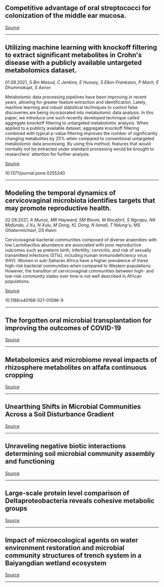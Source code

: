 ## Competitive advantage of oral streptococci for colonization of the middle ear mucosa. 

[Source](https://www.biorxiv.org/content/10.1101/2021.07.28.454259v1.abstract?%3Fcollection=)

---

## Utilizing machine learning with knockoff filtering to extract significant metabolites in Crohn's disease with a publicly available untargeted metabolomics dataset.
 01.08.2021, _S Bin Masud, C Jenkins, E Hussey, S Elkin-Frankston, P Mach, E Dhummakupt, S Aeron_


Metabolomic data processing pipelines have been improving in recent years, allowing for greater feature extraction and identification. Lately, machine learning and robust statistical techniques to control false discoveries are being incorporated into metabolomic data analysis. In this paper, we introduce one such recently developed technique called aggregate knockoff filtering to untargeted metabolomic analysis. When applied to a publicly available dataset, aggregate knockoff filtering combined with typical p-value filtering improves the number of significantly changing metabolites by 25% when compared to conventional untargeted metabolomic data processing. By using this method, features that would normally not be extracted under standard processing would be brought to researchers' attention for further analysis.

[Source](https://journals.plos.org/plosone/article?id=10.1371/journal.pone.0255240)

10.1371/journal.pone.0255240

---

## Modeling the temporal dynamics of cervicovaginal microbiota identifies targets that may promote reproductive health.
 02.08.2021, _A Munoz, MR Hayward, SM Bloom, M Rocafort, S Ngcapu, NA Mafunda, J Xu, N Xulu, M Dong, KL Dong, N Ismail, T Ndung'u, MS Ghebermichael, DS Kwon_


Cervicovaginal bacterial communities composed of diverse anaerobes with low Lactobacillus abundance are associated with poor reproductive outcomes such as preterm birth, infertility, cervicitis, and risk of sexually transmitted infections (STIs), including human immunodeficiency virus (HIV). Women in sub-Saharan Africa have a higher prevalence of these high-risk bacterial communities when compared to Western populations. However, the transition of cervicovaginal communities between high- and low-risk community states over time is not well described in African populations.

[Source](https://microbiomejournal.biomedcentral.com/articles/10.1186/s40168-021-01096-9)

10.1186/s40168-021-01096-9

---

## The forgotten oral microbial transplantation for improving the outcomes of COVID-19

[Source](https://www.sciencedirect.com/science/article/pii/S2052297521000871)

---

## Metabolomics and microbiome reveal impacts of rhizosphere metabolites on alfafa continuous cropping

[Source](http://www.biorxiv.org/cgi/content/abstract/2021.07.25.453728v1??collection)

---

## Unearthing Shifts in Microbial Communities Across a Soil Disturbance Gradient

[Source](https://www.biorxiv.org/content/10.1101/2021.07.28.454095v1.abstract?%3Fcollection=)

---

## Unraveling negative biotic interactions determining soil microbial community assembly and functioning

[Source](https://www.nature.com/articles/s41396-021-01076-9)

---

## Large-scale protein level comparison of Deltaproteobacteria reveals cohesive metabolic groups

[Source](https://www.nature.com/articles/s41396-021-01057-y)

---

## Impact of microecological agents on water environment restoration and microbial community structures of trench system in a Baiyangdian wetland ecosystem

[Source](https://sfamjournals.onlinelibrary.wiley.com/doi/abs/10.1111/jam.15238)

---

